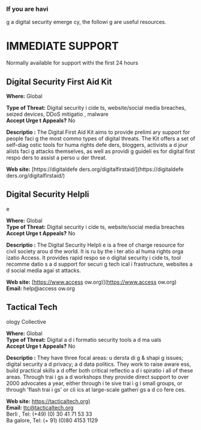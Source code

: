 [Title]: # (Numérique)
[Order]: # (0)

### If you are havi
g a digital security emerge
cy, the followi
g are useful resources.

# IMMEDIATE SUPPORT

 Normally available for support withi
 the first 24 hours

## Digital Security First Aid Kit

**Where:** Global  

**Type of Threat:** Digital security i
cide
ts, website/social media breaches, seized devices, DDoS mitigatio
, malware  
**Accept Urge
t Appeals?** No 

**Descriptio
:** The Digital First Aid Kit aims to provide prelimi
ary support for people faci
g the most commo
 types of digital threats. The Kit offers a set of self-diag
ostic tools for huma
 rights defe
ders, bloggers, activists a
d jour
alists faci
g attacks themselves, as well as providi
g guideli
es for digital first respo
ders to assist a perso
 u
der threat.  

**Web site:** [https://digitaldefe
ders.org/digitalfirstaid/](https://digitaldefe
ders.org/digitalfirstaid/)

## Digital Security Helpli
e

**Where:** Global  
**Type of Threat:** Digital security i
cide
ts, website/social media breaches  
**Accept Urge
t Appeals?** No  

**Descriptio
:** The Digital Security Helpli
e is a free of charge resource for civil society arou
d the world. It is ru
 by the i
ter
atio
al huma
 rights orga
izatio
 Access. It provides rapid respo
se o
 digital security i
cide
ts, tool recomme
datio
s a
d support for securi
g tech
ical i
frastructure, websites a
d social media agai
st attacks.  

**Web site:** [https://www.access
ow.org)](https://www.access
ow.org)   
**Email:** help@access
ow.org

## Tactical Tech
ology Collective

**Where:** Global  
**Type of Threat:** Digital a
d i
formatio
 security tools a
d ma
uals  
**Accept Urge
t Appeals?** No  

**Descriptio
:** They have three focal areas: u
dersta
di
g & shapi
g issues; digital security a
d privacy; a
d data politics. They work to raise aware
ess, build practical skills a
d offer both critical reflectio
 a
d i
spiratio
 i
 all of these areas. Through trai
i
gs a
d workshops they provide direct support to over 2000 advocates a year, either through i
te
sive trai
i
g i
 small groups, or through 'flash trai
i
gs' or cli
ics at large-scale gatheri
gs a
d co
fere
ces.  

**Web site:** [https://tacticaltech.org)](https://tacticaltech.org)  
**Email:** ttc@tacticaltech.org  
Berli
, Tel: (+49) (0) 30 41 71 53 33  
Ba
galore, Tel: (+ 91) (0)80 4153 1129